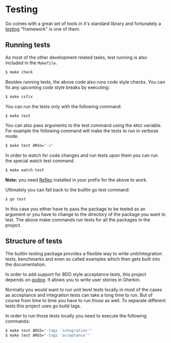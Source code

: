 # Testing

Go comes with a great set of tools in it's standard library and fortunately a [testing](https://golang.org/pkg/testing/) "framework" is one of them.


## Running tests

As most of the other development related tasks, test running is also included in the `Makefile`.

``` bash
$ make check
```

Besides running tests, the above code also runs code style checks. You can fix any upcoming code style breaks by executing:

``` bash
$ make csfix
```

You can run the tests only with the following command:

``` bash
$ make test
```

You can also pass arguments to the test command using the `ARGS` variable.
For example the following command will make the tests to run in verbose mode.

``` bash
$ make test ARGS="-v"
```

In order to watch for code changes and run tests upon them you can run the special watch test command.

``` bash
$ make watch-test
```

**Note:** you need [Reflex](https://github.com/cespare/reflex) installed in your prefix for the above to work.

Ultimately you can fall back to the builtin go test command:

``` bash
$ go test
```

In this case you either have to pass the package to be tested as an argument or you have to change to the directory of the package you want to test.
The above make commands run tests for all the packages in the project.


## Structure of tests

The builtin testing package provides a flexible way to write unit/integration tests, benchmarks and even so called examples which then gets built into the documentation.

In order to add support for BDD style acceptance tests, this project depends on [godog](https://github.com/DATA-DOG/godog). It allows you to write user stories in Gherkin.

Normally you would want to run unit level tests locally in most of the cases as acceptance and integration tests can take a long time to run.
But of course from time to time you have to run those as well. To separate different tests this project uses go build tags.

In order to run those tests locally you need to execute the following commands:

``` bash
$ make test ARGS="-tags 'integration'"
$ make test ARGS="-tags 'acceptance'"
```
